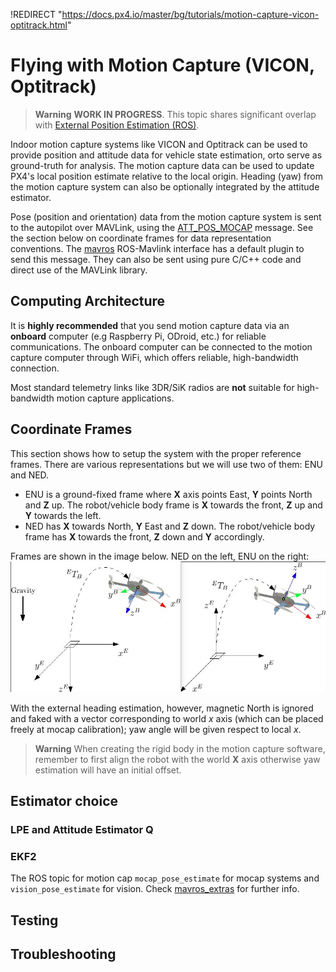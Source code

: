 !REDIRECT "https://docs.px4.io/master/bg/tutorials/motion-capture-vicon-optitrack.html"

# Flying with Motion Capture (VICON, Optitrack)

> **Warning** **WORK IN PROGRESS**. This topic shares significant overlap with [External Position Estimation (ROS)](../ros/external_position_estimation.md).

Indoor motion capture systems like VICON and Optitrack can be used to provide position and attitude data for vehicle state estimation, orto serve as ground-truth for analysis. The motion capture data can be used to update PX4's local position estimate relative to the local origin. Heading (yaw) from the motion capture system can also be optionally integrated by the attitude estimator.

Pose (position and orientation) data from the motion capture system is sent to the autopilot over MAVLink, using the [ATT_POS_MOCAP](https://mavlink.io/en/messages/common.html#ATT_POS_MOCAP) message. See the section below on coordinate frames for data representation conventions. The [mavros](../ros/mavros_installation.md) ROS-Mavlink interface has a default plugin to send this message. They can also be sent using pure C/C++ code and direct use of the MAVLink library.

## Computing Architecture

It is **highly recommended** that you send motion capture data via an **onboard** computer (e.g Raspberry Pi, ODroid, etc.) for reliable communications. The onboard computer can be connected to the motion capture computer through WiFi, which offers reliable, high-bandwidth connection.

Most standard telemetry links like 3DR/SiK radios are **not** suitable for high-bandwidth motion capture applications.

## Coordinate Frames

This section shows how to setup the system with the proper reference frames. There are various representations but we will use two of them: ENU and NED.

* ENU is a ground-fixed frame where **X** axis points East, **Y** points North and **Z** up. The robot/vehicle body frame is **X** towards the front, **Z** up and **Y** towards the left.
* NED has **X** towards North, **Y** East and **Z** down. The robot/vehicle body frame has **X** towards the front, **Z** down and **Y** accordingly.

Frames are shown in the image below. NED on the left, ENU on the right: ![Reference frames](../../assets/lpe/ref_frames.png)

With the external heading estimation, however, magnetic North is ignored and faked with a vector corresponding to world *x* axis (which can be placed freely at mocap calibration); yaw angle will be given respect to local *x*.

> **Warning** When creating the rigid body in the motion capture software, remember to first align the robot with the world **X** axis otherwise yaw estimation will have an initial offset.

## Estimator choice

### LPE and Attitude Estimator Q

### EKF2

The ROS topic for motion cap `mocap_pose_estimate` for mocap systems and `vision_pose_estimate` for vision. Check [mavros_extras](http://wiki.ros.org/mavros_extras) for further info.

## Testing

## Troubleshooting